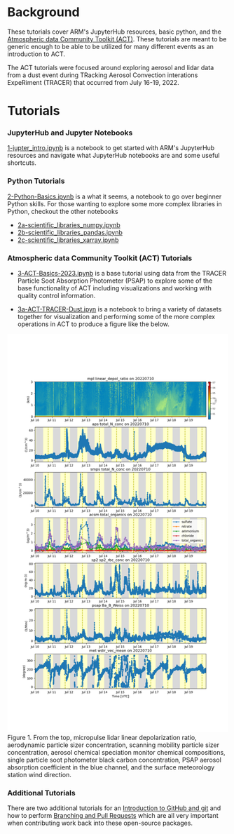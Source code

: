 # Background
These tutorials cover ARM's JupyterHub resources, basic python, and the [Atmospheric data Community Toolkit (ACT)](https://github.com/ARM-DOE/ACT). These tutorials are meant to be generic enough to be able to be utilized for many different events as an introduction to ACT. 

The ACT tutorials were focused around exploring aerosol and lidar data from a dust event during TRacking Aerosol Convection interations ExpeRiment (TRACER) that occurred from July 16-19, 2022.

# Tutorials
### JupyterHub and Jupyter Notebooks
[1-jupter_intro.ipynb](https://github.com/ARM-Development/ARM-Notebooks/blob/main/Tutorials/ACT-Python-Tutorial/1-jupyter_intro.ipynb) is a notebook to get started with ARM's JupyterHub resources and navigate what JupyterHub notebooks are and some useful shortcuts.

### Python Tutorials
[2-Python-Basics.ipynb](https://github.com/ARM-Development/ARM-Notebooks/blob/main/Tutorials/ACT-Python-Tutorial/2-Python-Basics.ipynb) is a what it seems, a notebook to go over beginner Python skills.  For those wanting to explore some more complex libraries in Python, checkout the other notebooks
- [2a-scientific_libraries_numpy.ipynb](https://github.com/ARM-Development/ARM-Notebooks/blob/main/Tutorials/ACT-Python-Tutorial/2a-scientific_libraries_numpy.ipynb)
- [2b-scientific_libraries_pandas.ipynb](https://github.com/ARM-Development/ARM-Notebooks/blob/main/Tutorials/ACT-Python-Tutorial/2b-scientific_libraries_pandas.ipynb)
- [2c-scientific_libraries_xarray.ipynb](https://github.com/ARM-Development/ARM-Notebooks/blob/main/Tutorials/ACT-Python-Tutorial/2c-scientific_libraries_xarray.ipynb)

### Atmospheric data Community Toolkit (ACT) Tutorials
- [3-ACT-Basics-2023.ipynb](https://github.com/ARM-Development/ARM-Notebooks/blob/main/Tutorials/ACT-Python-Tutorial/3-ACT-Basics.ipynb) is a base tutorial using data from the TRACER Particle Soot Absorption Photometer (PSAP) to explore some of the base functionality of ACT including visualizations and working with quality control information.

- [3a-ACT-TRACER-Dust.ipyn](https://github.com/ARM-Development/ARM-Notebooks/blob/main/Tutorials/ACT-Python-Tutorial/3a-ACT-TRACER-Dust.ipynb) is a notebook to bring a variety of datasets together for visualization and performing some of the more complex operations in ACT to produce a figure like the below.

![Output from the advanced ACT tutorial](https://github.com/ARM-Development/ARM-Notebooks/blob/main/Tutorials/ACT-Python-Tutorial/images/output.png)
Figure 1. From the top, micropulse lidar linear depolarization ratio, aerodynamic particle sizer concentration, scanning mobility particle sizer concentration, aerosol chemical speciation monitor chemical compositions, single particle soot photometer black carbon concentration, PSAP aerosol absorption coefficient in the blue channel, and the surface meteorology station wind direction.

### Additional Tutorials
There are two additional tutorials for an [Introduction to GitHub and git](https://github.com/ARM-Development/ARM-Notebooks/blob/main/Tutorials/ACT-Python-Tutorial/optional_github_intro.md) and how to perform [Branching and Pull Requests](https://github.com/ARM-Development/ARM-Notebooks/blob/main/Tutorials/ACT-Python-Tutorial/optional_github_branching.md) which are all very important when contributing work back into these open-source packages.
